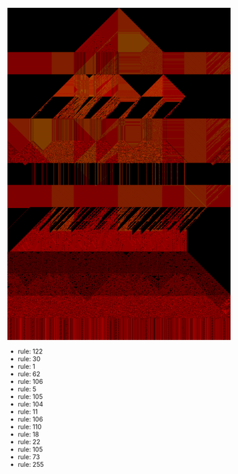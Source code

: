 ![photo](./output.png) 
 * rule: 122
* rule: 30
* rule: 1
* rule: 62
* rule: 106
* rule: 5
* rule: 105
* rule: 104
* rule: 11
* rule: 106
* rule: 110
* rule: 18
* rule: 22
* rule: 105
* rule: 73
* rule: 255
